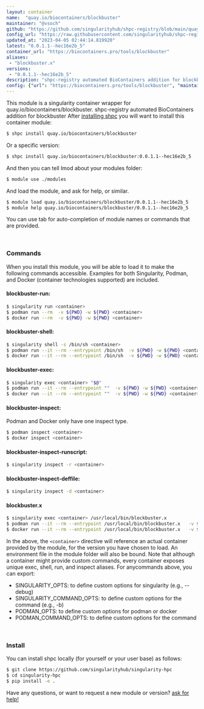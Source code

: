 ```yaml
---
layout: container
name:  "quay.io/biocontainers/blockbuster"
maintainer: "@vsoch"
github: "https://github.com/singularityhub/shpc-registry/blob/main/quay.io/biocontainers/blockbuster/container.yaml"
config_url: "https://raw.githubusercontent.com/singularityhub/shpc-registry/main/quay.io/biocontainers/blockbuster/container.yaml"
updated_at: "2023-04-05 02:44:14.819920"
latest: "0.0.1.1--hec16e2b_5"
container_url: "https://biocontainers.pro/tools/blockbuster"
aliases:
 - "blockbuster.x"
versions:
 - "0.0.1.1--hec16e2b_5"
description: "shpc-registry automated BioContainers addition for blockbuster"
config: {"url": "https://biocontainers.pro/tools/blockbuster", "maintainer": "@vsoch", "description": "shpc-registry automated BioContainers addition for blockbuster", "latest": {"0.0.1.1--hec16e2b_5": "sha256:041e1ad87f7767e493d2a9c916d54d191fbc58f8d201db435f5fae7b7aed61cf"}, "tags": {"0.0.1.1--hec16e2b_5": "sha256:041e1ad87f7767e493d2a9c916d54d191fbc58f8d201db435f5fae7b7aed61cf"}, "docker": "quay.io/biocontainers/blockbuster", "aliases": {"blockbuster.x": "/usr/local/bin/blockbuster.x"}}
---
```


This module is a singularity container wrapper for quay.io/biocontainers/blockbuster.
shpc-registry automated BioContainers addition for blockbuster
After [installing shpc](#install) you will want to install this container module:


```bash
$ shpc install quay.io/biocontainers/blockbuster
```

Or a specific version:

```bash
$ shpc install quay.io/biocontainers/blockbuster:0.0.1.1--hec16e2b_5
```

And then you can tell lmod about your modules folder:

```bash
$ module use ./modules
```

And load the module, and ask for help, or similar.

```bash
$ module load quay.io/biocontainers/blockbuster/0.0.1.1--hec16e2b_5
$ module help quay.io/biocontainers/blockbuster/0.0.1.1--hec16e2b_5
```

You can use tab for auto-completion of module names or commands that are provided.

<br>

### Commands

When you install this module, you will be able to load it to make the following commands accessible.
Examples for both Singularity, Podman, and Docker (container technologies supported) are included.

#### blockbuster-run:

```bash
$ singularity run <container>
$ podman run --rm  -v ${PWD} -w ${PWD} <container>
$ docker run --rm  -v ${PWD} -w ${PWD} <container>
```

#### blockbuster-shell:

```bash
$ singularity shell -s /bin/sh <container>
$ podman run --it --rm --entrypoint /bin/sh  -v ${PWD} -w ${PWD} <container>
$ docker run --it --rm --entrypoint /bin/sh  -v ${PWD} -w ${PWD} <container>
```

#### blockbuster-exec:

```bash
$ singularity exec <container> "$@"
$ podman run --it --rm --entrypoint ""  -v ${PWD} -w ${PWD} <container> "$@"
$ docker run --it --rm --entrypoint ""  -v ${PWD} -w ${PWD} <container> "$@"
```

#### blockbuster-inspect:

Podman and Docker only have one inspect type.

```bash
$ podman inspect <container>
$ docker inspect <container>
```

#### blockbuster-inspect-runscript:

```bash
$ singularity inspect -r <container>
```

#### blockbuster-inspect-deffile:

```bash
$ singularity inspect -d <container>
```


#### blockbuster.x

```bash
$ singularity exec <container> /usr/local/bin/blockbuster.x
$ podman run --it --rm --entrypoint /usr/local/bin/blockbuster.x   -v ${PWD} -w ${PWD} <container> -c " $@"
$ docker run --it --rm --entrypoint /usr/local/bin/blockbuster.x   -v ${PWD} -w ${PWD} <container> -c " $@"
```



In the above, the `<container>` directive will reference an actual container provided
by the module, for the version you have chosen to load. An environment file in the
module folder will also be bound. Note that although a container
might provide custom commands, every container exposes unique exec, shell, run, and
inspect aliases. For anycommands above, you can export:

 - SINGULARITY_OPTS: to define custom options for singularity (e.g., --debug)
 - SINGULARITY_COMMAND_OPTS: to define custom options for the command (e.g., -b)
 - PODMAN_OPTS: to define custom options for podman or docker
 - PODMAN_COMMAND_OPTS: to define custom options for the command

<br>

### Install

You can install shpc locally (for yourself or your user base) as follows:

```bash
$ git clone https://github.com/singularityhub/singularity-hpc
$ cd singularity-hpc
$ pip install -e .
```

Have any questions, or want to request a new module or version? [ask for help!](https://github.com/singularityhub/singularity-hpc/issues)